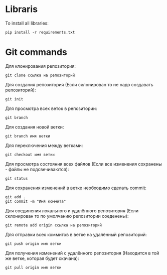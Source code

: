 # Libraris
To install all libraries:
<pre><code>pip install -r requirements.txt</code></pre>  
# Git commands  
Для клонирования репозитория:  
<pre><code>git clone ссылка на репозиторий</code></pre>  
Для создания репозитория (Если склонирован то не надо создавать репозиторий):
<pre><code>git init</code></pre>  
Для просмотра всех веток в репозитории:  
<pre><code>git branch</code></pre>  
Для создания новой ветки:  
<pre><code>git branch имя ветки</code></pre>  
Для переключения между ветками:  
<pre><code>git checkout имя ветки</code></pre>  
Для просмотра состояния всех файлов (Если все изменения сохранены - файлы не подсвечиваются):  
<pre><code>git status</code></pre>
Для сохранения изменений в ветке необходимо сделать commit:
<pre><code>git add .
git commit -m "Имя коммита"</code></pre>  
Для соединения локального и удалённого репозитория (Если склонирован то по умолчанию репозитории соеденены):  
<pre><code>git remote add origin ссылка на репозиторий</code></pre>  
Для отправки всех коммитов в ветке на удалённый репозиторий:  
<pre><code>git push origin имя ветки</code></pre>  
Для получения изменений с удалённого репозитория (Находится в той же ветке, которая будет скачана):
<pre><code>git pull origin имя ветки</code></pre>